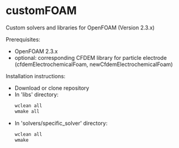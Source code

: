 # customFOAM
Custom solvers and libraries for OpenFOAM (Version 2.3.x)

Prerequisites:
- OpenFOAM 2.3.x
- optional: corresponding CFDEM library for particle electrode (cfdemElectrochemicalFoam, newCfdemElectrochemicalFoam)

Installation instructions:
* Download or clone repository
* In 'libs' directory:
  ```sh
  wclean all
  wmake all
  ```
* In 'solvers/specific_solver' directory:
  ```sh
  wclean all
  wmake
  ```
